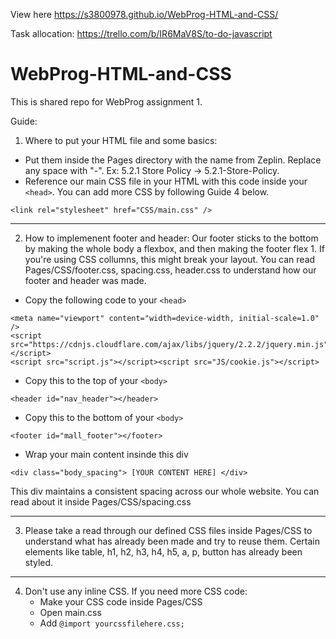 View here https://s3800978.github.io/WebProg-HTML-and-CSS/

Task allocation: https://trello.com/b/IR6MaV8S/to-do-javascript

# WebProg-HTML-and-CSS

This is shared repo for WebProg assignment 1.

Guide:

1. Where to put your HTML file and some basics:
- Put them inside the Pages directory with the name from Zeplin. Replace any space with "-". Ex: 5.2.1 Store Policy -> 5.2.1-Store-Policy.
- Reference our main CSS file in your HTML with this code inside your `<head>`. You can add more CSS by following Guide 4 below.
```
<link rel="stylesheet" href="CSS/main.css" />
```

<hr />

2. How to implemenent footer and header:
Our footer sticks to the bottom by making the whole body a flexbox, and then making the footer flex 1. If you're using CSS collumns, this might break your layout. You can read Pages/CSS/footer.css, spacing.css, header.css to understand how our footer and header was made.
- Copy the following code to your `<head>`
```
<meta name="viewport" content="width=device-width, initial-scale=1.0" />
<script src="https://cdnjs.cloudflare.com/ajax/libs/jquery/2.2.2/jquery.min.js"></script>
<script src="script.js"></script><script src="JS/cookie.js"></script>

```

- Copy this to the top of your `<body>`
```
<header id="nav_header"></header>
```

- Copy this to the bottom of your `<body>`
```
<footer id="mall_footer"></footer>
```
  
- Wrap your main content insinde this div
```
<div class="body_spacing"> [YOUR CONTENT HERE] </div>
```
This div maintains a consistent spacing across our whole website. You can read about it inside Pages/CSS/spacing.css
      
<hr />

3. Please take a read through our defined CSS files inside Pages/CSS to understand what has already been made and try to reuse them. Certain elements like
table, h1, h2, h3, h4, h5, a, p, button has already been styled.

<hr />

4. Don't use any inline CSS. If you need more CSS code:
    - Make your CSS code inside Pages/CSS
    - Open main.css
    - Add `@import yourcssfilehere.css;`

